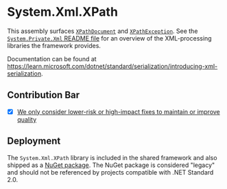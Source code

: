 # System.Xml.XPath
This assembly surfaces [`XPathDocument`](https://learn.microsoft.com/dotnet/api/system.xml.xpath.xpathdocument) and [`XPathException`](https://learn.microsoft.com/dotnet/api/system.xml.xpath.xpathexception). See the [`System.Private.Xml` README file](../System.Private.Xml/README.md) for an overview of the XML-processing libraries the framework provides.

Documentation can be found at https://learn.microsoft.com/dotnet/standard/serialization/introducing-xml-serialization.

## Contribution Bar
- [x] [We only consider lower-risk or high-impact fixes to maintain or improve quality](/src/libraries/README.md#primary-bar)

## Deployment
The `System.Xml.XPath` library is included in the shared framework and also shipped as a [NuGet package](https://www.nuget.org/packages/System.Xml.XPath). The NuGet package is considered "legacy" and should not be referenced by projects compatible with .NET Standard 2.0.